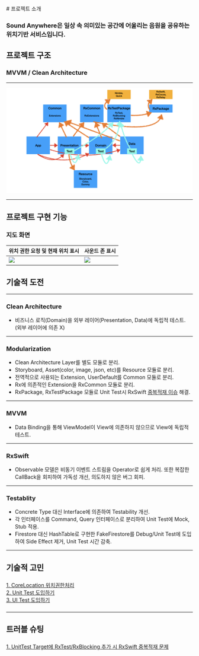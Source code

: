 # 프로젝트 소개
### Sound Anywhere은 일상 속 의미있는 공간에 어울리는 음원을 공유하는 위치기반 서비스입니다.

## 프로젝트 구조
### **MVVM** / **Clean Architecture**
* * *
![](./ScreenShots/001.jpeg)
* * *


## 프로젝트 구현 기능
### 지도 화면

| 위치 권한 요청 및 현재 위치 표시    | 사운드 존 표시 |
| --------------------------- | --------------------------- |
| ![](./ScreenShots/001.gif)  | ![](./ScreenShots/002.gif) |

## 기술적 도전

---

### Clean Architecture
- 비즈니스 로직(Domain)을 외부 레이어(Presentation, Data)에 독립적 테스트. (외부 레이어에 의존 X)

---

### Modularization
- Clean Architecture Layer를 별도 모듈로 분리.
- Storyboard, Asset(color, image, json, etc)를 Resource 모듈로 분리.
- 전역적으로 사용되는 Extension, UserDefault를 Common 모듈로 분리.
- Rx에 의존적인 Extension을 RxCommon 모듈로 분리.
- RxPackage, RxTestPackage 모듈로 Unit Test시 RxSwift [중복적재 이슈](./Trouble-Shooting/001.md) 해결. 

---

### MVVM
- Data Binding을 통해 ViewModel이 View에 의존하지 않으므로 View에 독립적 테스트.

---

### RxSwift
- Observable 모델은 비동기 이벤트 스트림을 Operator로 쉽게 처리. 또한 복잡한 CallBack을 회피하여 가독성 개선,
의도하지 않은 버그 회피.

---

### Testablity
- Concrete Type 대신 Interface에 의존하여 Testability 개선.
- 각 인터페이스를 Command, Query 인터페이스로 분리하여 Unit Test에 Mock, Stub 적용.
- Firestore 대신 HashTable로 구현한 FakeFirestore를 Debug/Unit Test에 도입하여 Side Effect 제거, 
Unit Test 시간 감축.

---

## 기술적 고민
###
[1. CoreLocation 위치권한처리](./Technical-Difficulties/001.md)
<br/>
[2. Unit Test 도입하기](./Technical-Difficulties/002.md)
<br/>
[3. UI Test 도입하기](./Technical-Difficulties/003.md)
<br/>
###

---

## 트러블 슈팅

### 
[1. UnitTest Target에 RxTest/RxBlocking 추가 시 RxSwift 중복적재 문제](./Trouble-Shooting/001.md)
<br/>
### 
